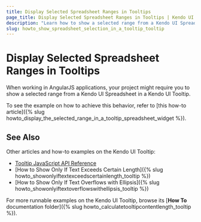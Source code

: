 ```yaml
---
title: Display Selected Spreadsheet Ranges in Tooltips
page_title: Display Selected Spreadsheet Ranges in Tooltips | Kendo UI ToolTip
description: "Learn how to show a selected range from a Kendo UI Spreadsheet in a Kendo UI Tooltip when working in AngularJS applications."
slug: howto_show_spreadsheet_selection_in_a_tooltip_tooltip
---
```


# Display Selected Spreadsheet Ranges in Tooltips

When working in AngularJS applications, your project might require you to show a selected range from a Kendo UI Spreadsheet in a Kendo UI Tooltip.

To see the example on how to achieve this behavior, refer to [this how-to article]({% slug howto_display_the_selected_range_in_a_tooltip_spreadsheet_widget %}).

## See Also

Other articles and how-to examples on the Kendo UI Tooltip:

* [Tooltip JavaScript API Reference](/api/javascript/ui/tooltip)
* [How to Show Only If Text Exceeds Certain Length]({% slug howto_showonlyiftextexceedscertainlength_tooltip %})
* [How to Show Only If Text Overflows with Ellipsis]({% slug howto_showonlyiftextoverflowswithellipsis_tooltip %})

For more runnable examples on the Kendo UI Tooltip, browse its [**How To** documentation folder]({% slug howto_calculatetooltipcontentlength_tooltip %}).
